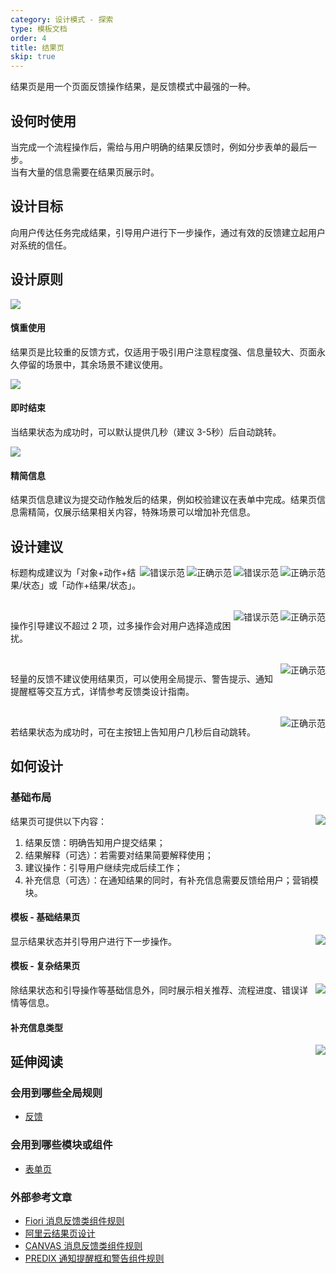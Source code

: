 ```yaml
---
category: 设计模式 - 探索
type: 模板文档
order: 4
title: 结果页
skip: true
---
```


结果页是用一个页面反馈操作结果，是反馈模式中最强的一种。

## 设何时使用

当完成一个流程操作后，需给与用户明确的结果反馈时，例如分步表单的最后一步。<br/>
当有大量的信息需要在结果页展示时。


## 设计目标

向用户传达任务完成结果，引导用户进行下一步操作，通过有效的反馈建立起用户对系统的信任。


## 设计原则

<div class="design-inline-cards">
  <div>
    <img src="https://gw.alipayobjects.com/mdn/rms_08e378/afts/img/A*HHLnR5RgpWQAAAAAAAAAAABkARQnAQ" />
    <div>
      <h4>慎重使用</h4>
      <p>结果页是比较重的反馈方式，仅适用于吸引用户注意程度强、信息量较大、页面永久停留的场景中，其余场景不建议使用。</p>
    </div>
  </div>
  <div>
    <img src="https://gw.alipayobjects.com/mdn/rms_08e378/afts/img/A*hglURJfVdHoAAAAAAAAAAABkARQnAQ" />
    <div>
      <h4>即时结束</h4>
      <p>当结果状态为成功时，可以默认提供几秒（建议 3-5秒）后自动跳转。</p>
    </div>
  </div>
  <div>
    <img src="https://gw.alipayobjects.com/mdn/rms_08e378/afts/img/A*tJC7RZviqzwAAAAAAAAAAABkARQnAQ" />
    <div>
      <h4>精简信息</h4>
      <p>结果页信息建议为提交动作触发后的结果，例如校验建议在表单中完成。结果页信息需精简，仅展示结果相关内容，特殊场景可以增加补充信息。</p>
    </div>
  </div>
</div>

## 设计建议

<img class="preview-img no-padding good" align="right" src="https://gw.alipayobjects.com/mdn/rms_08e378/afts/img/A*98B4QKjg-QoAAAAAAAAAAABkARQnAQ" alt="正确示范">
<img class="preview-img no-padding bad" align="right" src="https://gw.alipayobjects.com/mdn/rms_08e378/afts/img/A*EgnGQ4zImuMAAAAAAAAAAABkARQnAQ" alt="错误示范">


<img class="preview-img no-padding good" align="right" src="https://gw.alipayobjects.com/mdn/rms_08e378/afts/img/A*lVo2RKb6mL4AAAAAAAAAAABkARQnAQ" alt="正确示范">
<img class="preview-img no-padding bad" align="right" src="https://gw.alipayobjects.com/mdn/rms_08e378/afts/img/A*4RFCTLatKrcAAAAAAAAAAABkARQnAQ" alt="错误示范">

标题构成建议为「对象+动作+结果/状态」或「动作+结果/状态」。

<br />

<img class="preview-img no-padding good" align="right" src="https://gw.alipayobjects.com/mdn/rms_08e378/afts/img/A*r7UFSLbqTdYAAAAAAAAAAABkARQnAQ" alt="正确示范">
<img class="preview-img no-padding bad" align="right" src="https://gw.alipayobjects.com/mdn/rms_08e378/afts/img/A*zXk0SI4qqYMAAAAAAAAAAABkARQnAQ" alt="错误示范">

操作引导建议不超过 2 项，过多操作会对用户选择造成困扰。

<br />

<img class="preview-img no-padding good" align="right" src="https://gw.alipayobjects.com/mdn/rms_08e378/afts/img/A*9gvmRq3RmnQAAAAAAAAAAABkARQnAQ" alt="正确示范">

轻量的反馈不建议使用结果页，可以使用全局提示、警告提示、通知提醒框等交互方式，详情参考反馈类设计指南。

<br />

<img class="preview-img no-padding good" align="right" src="https://gw.alipayobjects.com/mdn/rms_08e378/afts/img/A*JY1kR4qIR1wAAAAAAAAAAABkARQnAQ" alt="正确示范">

若结果状态为成功时，可在主按钮上告知用户几秒后自动跳转。


## 如何设计

### 基础布局

<img class="preview-img no-padding" align="right" src="https://gw.alipayobjects.com/mdn/rms_08e378/afts/img/A*PQotS7GJC1gAAAAAAAAAAABkARQnAQ">

结果页可提供以下内容：
1. 结果反馈：明确告知用户提交结果；
2. 结果解释（可选）：若需要对结果简要解释使用；
3. 建议操作：引导用户继续完成后续工作；
4. 补充信息（可选）：在通知结果的同时，有补充信息需要反馈给用户；营销模块。

#### 模板 - 基础结果页

<img class="preview-img no-padding" align="right" src="https://gw.alipayobjects.com/mdn/rms_08e378/afts/img/A*uXFNR4eef2oAAAAAAAAAAABkARQnAQ">

显示结果状态并引导用户进行下一步操作。


#### 模板 - 复杂结果页

<img class="preview-img no-padding" align="right" src="https://gw.alipayobjects.com/mdn/rms_08e378/afts/img/A*SWabTZptxEcAAAAAAAAAAABkARQnAQ">

除结果状态和引导操作等基础信息外，同时展示相关推荐、流程进度、错误详情等信息。


#### 补充信息类型

<img class="preview-img no-padding" align="right" src="https://gw.alipayobjects.com/mdn/rms_08e378/afts/img/A*QjpBRpyx5ecAAAAAAAAAAABkARQnAQ">


## 延伸阅读

### 会用到哪些全局规则

- [反馈](https://next.ant.design/docs/spec/feedback-cn)

### 会用到哪些模块或组件

- [表单页](https://next.ant.design/components/form-cn/#header)

### 外部参考文章

- [Fiori 消息反馈类组件规则](https://experience.sap.com/fiori-design-web/message-box/)
- [阿里云结果页设计](https://xconsole.aliyun-inc.com/scenes/resultpage)
- [CANVAS 消息反馈类组件规则](https://canvas.hubspot.com/components/alerts-messaging)
- [PREDIX 通知提醒框和警告组件规则](https://www.predix-ui.com/#/design/communication/notifications)
